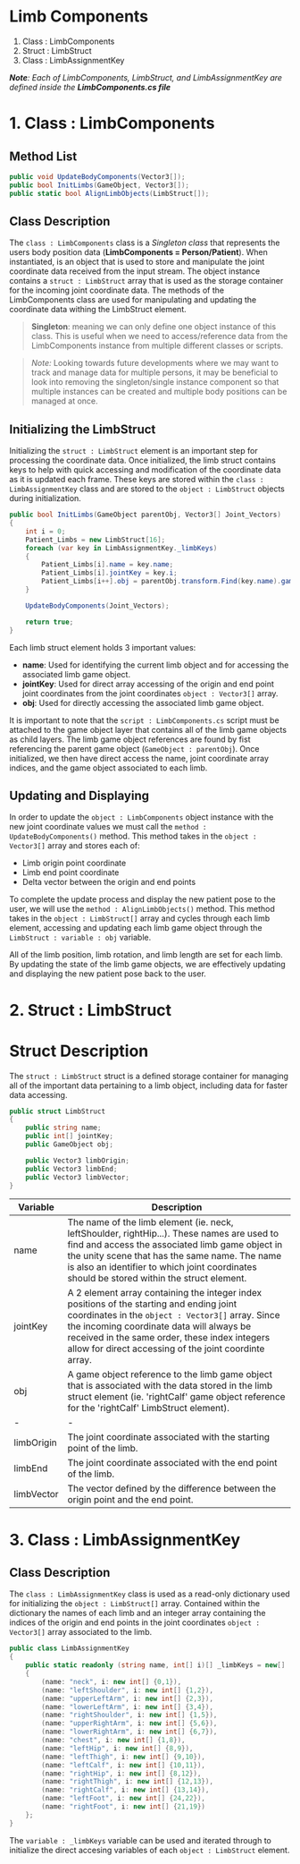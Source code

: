 # Limb Components  

1. Class : LimbComponents  
2. Struct : LimbStruct  
3. Class : LimbAssignmentKey  

***Note**: Each of LimbComponents, LimbStruct, and LimbAssignmentKey are defined inside the **LimbComponents.cs file***

# 1. Class : LimbComponents  

## Method List  

```C#
public void UpdateBodyComponents(Vector3[]);
public bool InitLimbs(GameObject, Vector3[]);
public static bool AlignLimbObjects(LimbStruct[]);
```  

## Class Description  

The `class : LimbComponents` class is a *Singleton class* that represents the users body position data (**LimbComponents = Person/Patient**). When instantiated, is an object that is used to store and manipulate the joint coordinate data received from the input stream. The object instance contains a `struct : LimbStruct` array that is used as the storage container for the incoming joint coordinate data. The methods of the LimbComponents class are used for manipulating and updating the coordinate data withing the LimbStruct element.

> **Singleton**: meaning we can only define one object instance of this class. This is useful when we need to access/reference data from the LimbComponents instance from multiple different classes or scripts.  

> *Note:* Looking towards future developments where we may want to track and manage data for multiple persons, it may be beneficial to look into removing the singleton/single instance component so that multiple instances can be created and multiple body positions can be managed at once.    

## Initializing the LimbStruct  

Initializing the `struct : LimbStruct` element is an important step for processing the coordinate data. Once initialized, the limb struct contains keys to help with quick accessing and modification of the coordinate data as it is updated each frame. These keys are stored within the `class : LimbAssignmentKey` class and are stored to the `object : LimbStruct` objects during initialization.  

```C#
public bool InitLimbs(GameObject parentObj, Vector3[] Joint_Vectors)
{
    int i = 0;
    Patient_Limbs = new LimbStruct[16];
    foreach (var key in LimbAssignmentKey._limbKeys)
    {
        Patient_Limbs[i].name = key.name;
        Patient_Limbs[i].jointKey = key.i;
        Patient_Limbs[i++].obj = parentObj.transform.Find(key.name).gameObject;
    }

    UpdateBodyComponents(Joint_Vectors);

    return true;
}
```  

Each limb struct element holds 3 important values:  

* **name**: Used for identifying the current limb object and for accessing the associated limb game object.  
* **jointKey**: Used for direct array accessing of the origin and end point joint coordinates from the joint coordinates `object : Vector3[]` array.  
* **obj**: Used for directly accessing the associated limb game object.  

It is important to note that the `script : LimbComponents.cs` script must be attached to the game object layer that contains all of the limb game objects as child layers. The limb game object references are found by fist referencing the parent game object (`GameObject : parentObj`). Once initialized, we then have direct access the name, joint coordinate array indices, and the game object associated to each limb.  

## Updating and Displaying  

In order to update the `object : LimbComponents` object  instance with the new joint coordinate values we must call the `method : UpdateBodyComponents()` method. This method takes in the `object : Vector3[]` array and stores each of:  

* Limb origin point coordinate  
* Limb end point coordinate  
* Delta vector between the origin and end points  

To complete the update process and display the new patient pose to the user, we will use the `method : AlignLimbObjects()` method. This method takes in the `object : LimbStruct[]` array and cycles through each limb element, accessing and updating each limb game object through the `LimbStruct : variable : obj` variable.  

All of the limb position, limb rotation, and limb length are set for each limb. By updating the state of the limb game objects, we are effectively updating and displaying the new patient pose back to the user.  

# 2. Struct : LimbStruct  

# Struct Description  

The `struct : LimbStruct` struct is a defined storage container for managing all of the important data pertaining to a limb object, including data for faster data accessing.  

```C#
public struct LimbStruct
{
    public string name;
    public int[] jointKey;
    public GameObject obj;

    public Vector3 limbOrigin;
    public Vector3 limbEnd;
    public Vector3 limbVector;
}
```  

|Variable|Description|
|--------|-----------|
|name|The name of the limb element (ie. neck, leftShoulder, rightHip...). These names are used to find and access the associated limb game object in the unity scene that has the same name. The name is also an identifier to which joint coordinates should be stored within the struct element.|
|jointKey|A 2 element array containing the integer index positions of the starting and ending joint coordinates in the `object : Vector3[]` array. Since the incoming coordinate data will always be received in the same order, these index integers allow for direct accessing of the joint coordinte array.|
|obj|A game object reference to the limb game object that is associated with the data stored in the limb struct element (ie. 'rightCalf' game object reference for the 'rightCalf' LimbStruct element).| 
|-|-|
|limbOrigin|The joint coordinate associated with the starting point of the limb.|
|limbEnd|The joint coordinate associated with the end point of the limb.|
|limbVector|The vector defined by the difference between the origin point and the end point.|  

# 3. Class : LimbAssignmentKey  

## Class Description  

The `class : LimbAssignmentKey` class is used as a read-only dictionary used for initializing the `object : LimbStruct[]` array. Contained within the dictionary the names of each limb and an integer array containing the indices of the origin and end points in the joint coordinates `object : Vector3[]` array associated to the limb.  

```C#
public class LimbAssignmentKey
{
    public static readonly (string name, int[] i)[] _limbKeys = new[]
    {
        (name: "neck", i: new int[] {0,1}),
        (name: "leftShoulder", i: new int[] {1,2}),
        (name: "upperLeftArm", i: new int[] {2,3}),
        (name: "lowerLeftArm", i: new int[] {3,4}),
        (name: "rightShoulder", i: new int[] {1,5}),
        (name: "upperRightArm", i: new int[] {5,6}),
        (name: "lowerRightArm", i: new int[] {6,7}),
        (name: "chest", i: new int[] {1,8}),
        (name: "leftHip", i: new int[] {8,9}),
        (name: "leftThigh", i: new int[] {9,10}),
        (name: "leftCalf", i: new int[] {10,11}),
        (name: "rightHip", i: new int[] {8,12}),
        (name: "rightThigh", i: new int[] {12,13}),
        (name: "rightCalf", i: new int[] {13,14}),
        (name: "leftFoot", i: new int[] {24,22}),
        (name: "rightFoot", i: new int[] {21,19})
    };
}
```  

The `variable : _limbKeys` variable can be used and iterated through to initialize the direct accesing variables of each `object : LimbStruct` element.